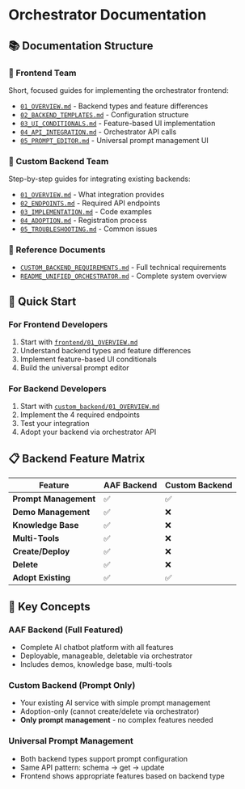 # Orchestrator Documentation

## 📚 **Documentation Structure**

### **🎨 Frontend Team**
Short, focused guides for implementing the orchestrator frontend:

- [`01_OVERVIEW.md`](frontend/01_OVERVIEW.md) - Backend types and feature differences
- [`02_BACKEND_TEMPLATES.md`](frontend/02_BACKEND_TEMPLATES.md) - Configuration structure  
- [`03_UI_CONDITIONALS.md`](frontend/03_UI_CONDITIONALS.md) - Feature-based UI implementation
- [`04_API_INTEGRATION.md`](frontend/04_API_INTEGRATION.md) - Orchestrator API calls
- [`05_PROMPT_EDITOR.md`](frontend/05_PROMPT_EDITOR.md) - Universal prompt management UI

### **🔧 Custom Backend Team**  
Step-by-step guides for integrating existing backends:

- [`01_OVERVIEW.md`](custom_backend/01_OVERVIEW.md) - What integration provides
- [`02_ENDPOINTS.md`](custom_backend/02_ENDPOINTS.md) - Required API endpoints
- [`03_IMPLEMENTATION.md`](custom_backend/03_IMPLEMENTATION.md) - Code examples
- [`04_ADOPTION.md`](custom_backend/04_ADOPTION.md) - Registration process
- [`05_TROUBLESHOOTING.md`](custom_backend/05_TROUBLESHOOTING.md) - Common issues

### **📖 Reference Documents**
- [`CUSTOM_BACKEND_REQUIREMENTS.md`](CUSTOM_BACKEND_REQUIREMENTS.md) - Full technical requirements
- [`README_UNIFIED_ORCHESTRATOR.md`](README_UNIFIED_ORCHESTRATOR.md) - Complete system overview

## 🎯 **Quick Start**

### **For Frontend Developers**
1. Start with [`frontend/01_OVERVIEW.md`](frontend/01_OVERVIEW.md)
2. Understand backend types and feature differences
3. Implement feature-based UI conditionals
4. Build the universal prompt editor

### **For Backend Developers**  
1. Start with [`custom_backend/01_OVERVIEW.md`](custom_backend/01_OVERVIEW.md)
2. Implement the 4 required endpoints
3. Test your integration
4. Adopt your backend via orchestrator API

## 📋 **Backend Feature Matrix**

| Feature | AAF Backend | Custom Backend |
|---------|-------------|----------------|
| **Prompt Management** | ✅ | ✅ |
| **Demo Management** | ✅ | ❌ |
| **Knowledge Base** | ✅ | ❌ |
| **Multi-Tools** | ✅ | ❌ |
| **Create/Deploy** | ✅ | ❌ |
| **Delete** | ✅ | ❌ |
| **Adopt Existing** | ✅ | ✅ |

## 🔧 **Key Concepts**

### **AAF Backend (Full Featured)**
- Complete AI chatbot platform with all features
- Deployable, manageable, deletable via orchestrator
- Includes demos, knowledge base, multi-tools

### **Custom Backend (Prompt Only)**
- Your existing AI service with simple prompt management
- Adoption-only (cannot create/delete via orchestrator)  
- **Only prompt management** - no complex features needed

### **Universal Prompt Management**
- Both backend types support prompt configuration
- Same API pattern: schema → get → update
- Frontend shows appropriate features based on backend type
